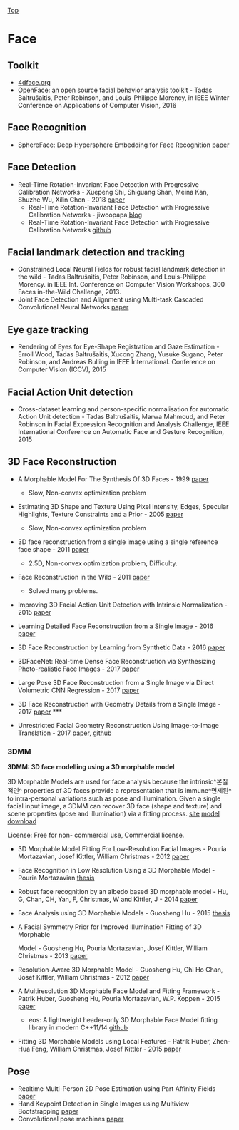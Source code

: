 [Top](index.md)

# Face
## Toolkit

- [4dface.org](http://www.4dface.org/)
- OpenFace: an open source facial behavior analysis toolkit - Tadas Baltrušaitis, Peter Robinson, and Louis-Philippe Morency, in IEEE Winter Conference on Applications of Computer Vision, 2016

## Face Recognition

* SphereFace: Deep Hypersphere Embedding for Face Recognition [paper](https://www.google.com.hk/url?sa=t&rct=j&q=&esrc=s&source=web&cd=1&cad=rja&uact=8&ved=0ahUKEwiNu4ex7O7WAhVDO7wKHQ7qCv0QFggkMAA&url=https%3A%2F%2Farxiv.org%2Fabs%2F1704.08063&usg=AOvVaw0vTkb6ot07wiuDegIInbjy)

## Face Detection

* Real-Time Rotation-Invariant Face Detection with Progressive Calibration  Networks - Xuepeng Shi, Shiguang Shan, Meina Kan, Shuzhe Wu, Xilin Chen - 2018 [paper](https://arxiv.org/abs/1804.06039v1)
  * Real-Time Rotation-Invariant Face Detection with Progressive Calibration Networks - jiwoopapa [blog](https://steemit.com/kr/@jiwoopapa/real-time-rotation-invariant-face-detection-with-progressive-calibration-networks)
  * Real-Time Rotation-Invariant Face Detection with Progressive Calibration Networks [github](https://github.com/Jack-CV/PCN)

## Facial landmark detection and tracking

- Constrained Local Neural Fields for robust facial landmark detection in the wild - Tadas Baltrušaitis, Peter Robinson, and Louis-Philippe Morency.  in IEEE Int. Conference on Computer Vision Workshops, 300 Faces in-the-Wild Challenge, 2013.  
- Joint Face Detection and Alignment using Multi-task Cascaded Convolutional Neural Networks [paper](https://www.google.com.hk/url?sa=t&rct=j&q=&esrc=s&source=web&cd=2&cad=rja&uact=8&ved=0ahUKEwirurzB6u7WAhXFbrwKHeprCe8QFggrMAE&url=https%3A%2F%2Farxiv.org%2Fabs%2F1604.02878&usg=AOvVaw1yLLG1yg9ngKZqM2oGTAkX)

## Eye gaze tracking

- Rendering of Eyes for Eye-Shape Registration and Gaze Estimation - Erroll Wood, Tadas Baltrušaitis, Xucong Zhang, Yusuke Sugano, Peter Robinson, and Andreas Bulling in IEEE International. Conference on Computer Vision (ICCV),  2015 

## Facial Action Unit detection

- Cross-dataset learning and person-specific normalisation for automatic Action Unit detection - Tadas Baltrušaitis, Marwa Mahmoud, and Peter Robinson in Facial Expression Recognition and Analysis Challenge, IEEE International Conference on Automatic Face and Gesture Recognition, 2015


## 3D Face Reconstruction

- A Morphable Model For The Synthesis Of 3D Faces - 1999 [paper](http://gravis.dmi.unibas.ch/publications/Sigg99/morphmod2.pdf) 
  - Slow, Non-convex optimization problem


- Estimating 3D Shape and Texture Using Pixel Intensity, Edges, Specular Highlights, Texture Constraints and a Prior - 2005 [paper](http://gravis.dmi.unibas.ch/publications/CVPR05_Romdhani.pdf)
  * Slow, Non-convex optimization problem
- 3D face reconstruction from a single image using a single reference face shape - 2011 [paper](https://www.ncbi.nlm.nih.gov/pubmed/21193812)
  - 2.5D, Non-convex optimization problem, Difficulty.
- Face Reconstruction in the Wild - 2011 [paper](https://grail.cs.washington.edu/3dfaces/paper.pdf)
  - Solved many problems.
- Improving 3D Facial Action Unit Detection with Intrinsic Normalization - 2015 [paper](http://www.cs.technion.ac.il/~ron/PAPERS/Conference/YudinSelaWetzlerKimmel-BMVC2015.pdf)
- Learning Detailed Face Reconstruction from a Single Image - 2016 [paper](https://homes.cs.washington.edu/~royorel/files/learning-detailed-face_cvpr.pdf)
- 3D Face Reconstruction by Learning from Synthetic Data - 2016 [paper](https://arxiv.org/abs/1609.04387)
- 3DFaceNet: Real-time Dense Face Reconstruction via Synthesizing Photo-realistic Face Images - 2017 [paper](https://www.arxiv-vanity.com/papers/1708.00980)
- Large Pose 3D Face Reconstruction from a Single Image via Direct Volumetric CNN Regression - 2017 [paper](https://arxiv.org/abs/1703.07834)
- 3D Face Reconstruction with Geometry Details from a Single Image - 2017 [paper](https://arxiv.org/abs/1702.05619) ***
- Unrestricted Facial Geometry Reconstruction Using Image-to-Image Translation - 2017 [paper](https://arxiv.org/abs/1703.10131), [github](https://github.com/matansel/pix2vertex)


### 3DMM

**3DMM: 3D face modelling using a 3D morphable model**

3D Morphable Models are used for face analysis because the intrinsic^본질적인^ properties of 3D faces provide a representation that is immune^면제된^ to intra-personal variations such as pose and illumination. Given a single facial input image, a 3DMM can recover 3D face (shape and texture) and scene properties (pose and illumination) via a fitting process. [site](http://cvssp.org/faceweb/3dmm/) [model download](http://cvssp.org/faceweb/3dmm/facemodels/)

License: Free for non- commercial use, Commercial license.

* 3D Morphable Model Fitting For Low-Resolution Facial Images - Pouria Mortazavian, Josef Kittler, William Christmas - 2012 [paper](http://www.ee.surrey.ac.uk/CVSSP/Publications/papers/Mortazavian-ICB-2012.pdf)

* Face Recognition in Low Resolution Using a 3D Morphable Model - Pouria Mortazavian [thesis](http://www.ee.surrey.ac.uk/CVSSP/Publications/papers/Mortazavian-PHD-2013.pdf)

* Robust face recognition by an albedo based 3D morphable model - Hu, G, Chan, CH, Yan, F, Christmas, W and Kittler, J - 2014 [paper](http://epubs.surrey.ac.uk/807514/)

* Face Analysis using 3D Morphable Models - Guosheng Hu - 2015 [thesis](http://www.ee.surrey.ac.uk/CVSSP/Publications/papers/Hu-thesis-2015.pdf)

* A Facial Symmetry Prior for Improved Illumination Fitting of 3D Morphable

  Model - Guosheng Hu, Pouria Mortazavian, Josef Kittler, William Christmas - 2013 [paper](http://www.ee.surrey.ac.uk/CVSSP/Publications/papers/Hu-ICB-2013.pdf)

* Resolution-Aware 3D Morphable Model - Guosheng Hu, Chi Ho Chan, Josef Kittler, William Christmas - 2012 [paper](http://www.ee.surrey.ac.uk/CVSSP/Publications/papers/Hu-BMVC-2012.pdf)

* A Multiresolution 3D Morphable Face Model and Fitting Framework - Patrik	Huber, Guosheng	Hu, Pouria Mortazavian, W.P. Koppen - 2015 [paper](https://www.researchgate.net/publication/285054377_A_Multiresolution_3D_Morphable_Face_Model_and_Fitting_Framework)

  * eos: A lightweight header-only 3D Morphable Face Model fitting library in modern C++11/14 [github](https://github.com/patrikhuber/eos)

* Fitting 3D Morphable Models using Local Features - Patrik Huber, Zhen-Hua Feng, William Christmas, Josef Kittler - 2015 [paper](https://arxiv.org/pdf/1503.02330v1.pdf)


## Pose

- Realtime Multi-Person 2D Pose Estimation using Part Affinity Fields [paper](https://www.google.com.hk/url?sa=t&rct=j&q=&esrc=s&source=web&cd=2&cad=rja&uact=8&ved=0ahUKEwjKnsKq6O7WAhXFXbwKHZ9iB_YQFggrMAE&url=https%3A%2F%2Farxiv.org%2Fabs%2F1611.08050&usg=AOvVaw2WbHoISe-y-1kPw-YR88Hy) 
- Hand Keypoint Detection in Single Images using Multiview Bootstrapping [paper](https://www.google.com.hk/url?sa=t&rct=j&q=&esrc=s&source=web&cd=1&cad=rja&uact=8&ved=0ahUKEwisp-L66O7WAhWMvrwKHbLSBNcQFggnMAA&url=https%3A%2F%2Farxiv.org%2Fabs%2F1704.07809&usg=AOvVaw0VkheeM_5dtwGlU5oqXtua) 
- Convolutional pose machines [paper](https://www.google.com.hk/url?sa=t&rct=j&q=&esrc=s&source=web&cd=1&cad=rja&uact=8&ved=0ahUKEwjYosqM6e7WAhXJvLwKHXpECq4QFggnMAA&url=https%3A%2F%2Farxiv.org%2Fabs%2F1602.00134&usg=AOvVaw0UofcH2X5xlsKnZHNM0k8Q) ​